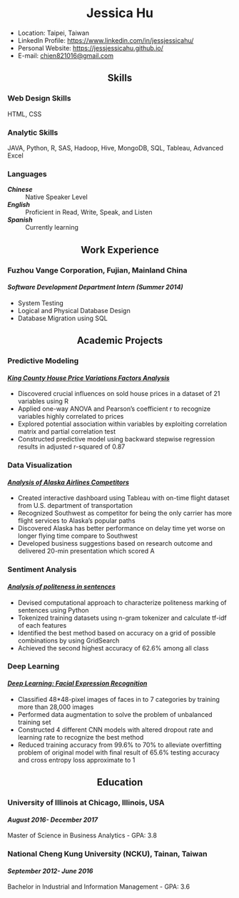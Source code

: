 <!DOCTYPE html>
<html>
<head>
<h1 align="center">Jessica Hu</h1>
<ul>
  <li>Location: Taipei, Taiwan</li>
  <li>LinkedIn Profile: <a href="https://www.linkedin.com/in/jessjessicahu/">https://www.linkedin.com/in/jessjessicahu/</a></li>
  <li>Personal Website: <a href="https://jessjessicahu.github.io/">https://jessjessicahu.github.io/</a></li>
  <li>E-mail: <a href="mailto:chien821016@gmail.com">chien821016@gmail.com</a></li>
</ul>
</head>
  
<body>


<h2 align="center">Skills</h2>

<h3>Web Design Skills</h3>
<p>HTML, CSS</p>


<h3>Analytic Skills</h3>
<p>JAVA, Python, R, SAS, Hadoop, Hive, MongoDB, SQL, Tableau, Advanced Excel</p>

<h3>Languages</h3>
<dl>
  <dt><b><i>Chinese</b></i></dt>
    <dd>Native Speaker Level</dd>
  <dt><b><i>English</i></b></dt>
    <dd>Proficient in Read, Write, Speak, and Listen</dd>
   <dt><b><i>Spanish</i></b></dt>
    <dd>Currently learning</dd>
</dl>



<h2 align="center">Work Experience</h2>
<h3>Fuzhou Vange Corporation, Fujian, Mainland China</h3>
<h4><i>Software Development Department Intern (Summer 2014)</i></h4>
<ul>
  <li>System Testing</li>
  <li>Logical and Physical Database Design</li>
  <li>Database Migration using SQL</li>
</ul>


<h2 align="center">Academic Projects</h2>

<h3>Predictive Modeling</h3>
<h4><a href="https://github.com/jessjessicahu/myreport/blob/master/King_County_House_Prices_Factors_Analysis.pdf"><i>King County House Price Variations Factors Analysis</i></a></h4>
<ul>
  <li>Discovered crucial influences on sold house prices in a dataset of 21 variables using R</li>
  <li>Applied one-way ANOVA and Pearson’s coefficient r to recognize variables highly correlated to prices</li>
  <li>Explored potential association within variables by exploiting correlation matrix and partial correlation test</li>
  <li>Constructed predictive model using backward stepwise regression results in adjusted r-squared of 0.87</li>
</ul>

<h3>Data Visualization</h3>
<h4><a href="https://github.com/jessjessicahu/myreport/blob/master/Alaska_Competitor_Analysis.pdf"><i>Analysis of Alaska Airlines Competitors</i></a></h4>
<ul>
  <li>Created interactive dashboard using Tableau with on-time flight dataset from U.S. department of transportation</li>
  <li>Recognized Southwest as competitor for being the only carrier has more flight services to Alaska’s popular paths</li>
  <li>Discovered Alaska has better performance on delay time yet worse on longer flying time compare to Southwest</li>
  <li>Developed business suggestions based on research outcome and delivered 20-min presentation which scored A</li>
</ul>

<h3>Sentiment Analysis</h3>
<h4><a href="https://github.com/jessjessicahu/myreport/blob/master/Analysis_of_politeness_in_sentences.pdf"><i>Analysis of politeness in sentences</i></a></h4>
<ul>
  <li>Devised computational approach to characterize politeness marking of sentences using Python</li>
  <li>Tokenized training datasets using n-gram tokenizer and calculate tf-idf of each features</li>
  <li>Identified the best method based on accuracy on a grid of possible combinations by using GridSearch</li>
  <li>Achieved the second highest accuracy of 62.6% among all class</li>  
</ul>

<h3>Deep Learning</h3>
<h4><a href="https://github.com/jessjessicahu/myreport/blob/master/Facial_Expression_Recognition.pdf"><i>Deep Learning: Facial Expression Recognition</i></a></h4>
<ul>
  <li>Classified 48*48-pixel images of faces in to 7 categories by training more than 28,000 images</li>
  <li>Performed data augmentation to solve the problem of unbalanced training set</li>
  <li>Constructed 4 different CNN models with altered dropout rate and learning rate to recognize the best method</li>
  <li>Reduced training accuracy from 99.6% to 70% to alleviate overfitting problem of original model with final result of    65.6% testing accuracy and cross entropy loss approximate to 1</li>
</ul>


<h2 align="center">Education</h2>

<h3>University of Illinois at Chicago, Illinois, USA</h3>
<h4><i>August 2016- December 2017</i></h4>
<p>Master of Science in Business Analytics - GPA: 3.8</p>
<h3>National Cheng Kung University (NCKU), Tainan, Taiwan</h3>
<h4><i>September 2012- June 2016</i></h4>
<p>Bachelor in Industrial and Information Management - GPA: 3.6</p>



</body>
</html>
